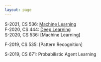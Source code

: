 ```yaml
---
layout: page
---
```

S-2021, CS 536: [Machine Learning](https://hackmd.io/@sungjin/BkFfrDipD)  
F-2020, CS 444: [Deep Learning](https://hackmd.io/@Tn97A1U0QG6gBtFPXRh4oQ/rkkT1AT_I)  
S-2020, CS 536: [Machine Learning]  
<!--(https://hackmd.io/@Tn97A1U0QG6gBtFPXRh4oQ/B1sZLO55r)-->
F-2019, CS 535: [Pattern Recognition]  
<!--(https://hackmd.io/@Tn97A1U0QG6gBtFPXRh4oQ/SyMY1ZL5H)-->
S-2019, CS 671: Probabilistic Agent Learning  